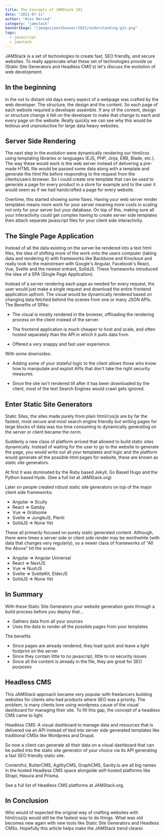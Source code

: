 ```yaml
---
title: The Concepts of JAMStack 101
date: "2021-07-11"
author: "Alex Merced"
category: "jamstack"
bannerImage: "/images/postbanner/2021/understanding-git.png"
tags:
  - javascript
  - jamstack
---
```


JAMStack is a set of technologies to create fast, SEO friendly, and secure websites. To really appreciate what these set of technologies provide us (Static Site Generators and Headless CMS's) let's discuss the evolution of web development.

## In the beginning 

In the not to distant old days every aspect of a webpage was crafted by the web developer. The structure, the design and the content. So each page of each website required a developer assemble. If any of the content, design or structure change it fell on the developer to make that change to each and every page on the website. Really quickly we can see why this would be tedious and unproductive for large data heavy websites.

## Server Side Rendering

The next step in the evolution were dynamically rendering our html/css using templating libraries or languages (EJS, PHP, Jinja, ERB, Blade, etc.). The way these would work is the web server instead of delivering a pre-made HTML file would be passed some data along with a template and generate the html file before responding to the request from the clients/users browser. So I could create one template that can be used to generate a page for every product in a store for example and to the user it would seem as if we had handcrafted a page for every website.

Overtime, this started showing some flaws. Having your web server render templates means more work for your server meaning more costs in scaling not only for your server but your database. On top of this, making sure all your interactivity could get complex having to create server side templates then attach separate javascript files for your client side interactivity.

## The Single Page Application

Instead of all the data existing on the server be rendered into a text html files, the idea of shifting more of the work onto the users computer (taking data and rendering it) with frameworks like Backbone and Knockout and really took to the mainstream with Google's Angular, Facebook's React, Vue, Svelte and the newest entrant, SolidJS. These frameworks introduced the idea of a SPA (Single Page Application). 

Instead of a server rendering each page as needed for every request, the user would just make a single request and download the entire frontend application upfront. The visual would be dynamically rendered based on changing data fetched behind the scenes from one or many JSON APIs. The Benefits of SPAs:

- The visual is mostly rendered in the browser, offloading the rendering process on the client instead of the server.

- The frontend application is much cheaper to host and scale, and often hosted separately than the API in which it pulls data from.

- Offered a very snappy and fast user experience.

With some downsides:

- Adding some of your stateful logic to the client allows those who know how to manipulate and exploit APIs that don't take the right security measures.

- Since the site isn't rendered till after it has been downloaded by the client, most of the text Search Engines would crawl gets ignored.

## Enter Static Site Generators

Static Sites, the sites made purely from plain html/css/js are by far the fastest, most secure and most search engine friendly but writing pages for large blocks of data was too time consuming to dynamically generating on the server or client became the norm.

Suddenly a new class of platform arrived that allowed to build static sites dynamically. Instead of waiting for the user to go to the website to generate the page, you would write out all your templates and logic and the platform would generate all the possible html pages for website, these are known as static site generators.

At first it was dominated by the Ruby based Jekyll, Go Based Hugo and the Python based Hyde. (See a full list at JAMStack.org)

Later on people created robust static site generators on top of the major client side frameworks:

- Angular => Scully
- React => Gatsby
- Vue => Gridsome
- Svelte => JungleJS, Plenti
- SolidJS => None Yet

These all primarily focused on purely static generated content. Although, there were times a server side or client side render may be worthwhile (with data that changes very regularly), so a newer class of frameworks of "All the Above" hit the scene.

- Angular => Angular Universal
- React => NextJS
- Vue => NuxtJS
- Svelte => SvelteKit, ElderJS
- SolidJS => None Yet

## In Summary

With these Static Site Generators your website generation goes through a build process before you deploy that...

- Gathers data from all your sources
- Uses the data to render all the possible pages from your templates

The benefits

- Since pages are already rendered, they load quick and leave a light footprint on the server
- Since they contain little to no javascript, little to no security issues
- Since all the content is already in the file, they are great for SEO purposes

## Headless CMS

This JAMStack approach became very popular with freelancers building websites for clients who had products where SEO was a priority. The problem, is many clients love using wordpress cause of the visual dashboard for managing their site. To fill this gap, the concept of a headless CMS came to light.

Headless CMS: A visual dashboard to manage data and resources that is delivered via an API instead of tied into server side generated templates like traditional CMSs like Wordpress and Drupal.

So now a client can generate all their data on a visual dashboard that can be pulled into the static site generator of your choice via its API generating a fast SEO friendly static site.

Contentful, ButterCMS, AgilityCMS, GraphCMS, Sanity.io are all big names in the hosted Headless CMS space alongside self-hosted platforms like Strapi, Hasura and Prisma.

See a full list of Headless CMS platforms at JAMStack.org.

## In Conclusion

Who would of expected the original way of crafting websites with html/css/js would still be the fastest way to do things. What was old becomes new again with new tools like Static Site Generators and Headless CMSs. Hopefully this article helps make the JAMStack trend clearer.